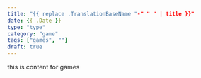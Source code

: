 ```yaml
---
title: "{{ replace .TranslationBaseName "-" " " | title }}"
date: {{ .Date }}
type: "type"
category: "game"
tags: ["games", ""]
draft: true
---
```


this is content for games 
